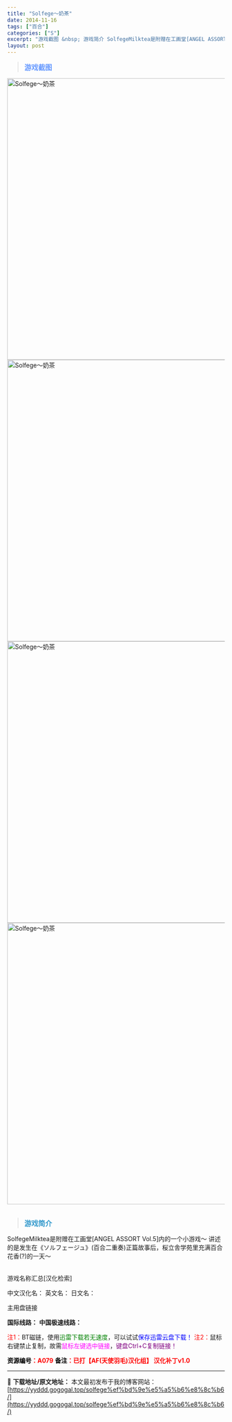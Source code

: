 ```yaml
---
title: "Solfege～奶茶"
date: 2014-11-16
tags: ["百合"]
categories: ["S"]
excerpt: "游戏截图 &nbsp; 游戏简介 SolfegeMilktea是附赠在工画堂[ANGEL ASSORT Vol.5]内的一个小游戏～ 讲述的是发生在《ソルフェージュ》(百合二重奏)正篇故事后，桜立舎学苑里充满百合花香(?)的一天～ &nbsp; 游戏名称汇总[汉化检索] 中文汉化名： 英文名： 日文&hellip;"
layout: post
---
```


<div>
<blockquote><b><span style="font-size: 12pt; color: #6699ff;">游戏截图</span></b></blockquote>
<div><img title="点击放大" src="https://yyddd.gogogal.top/wp-content/uploads/2025/04/20250430_6811f9d976c62.webp" alt="Solfege～奶茶" width="650" /></div>
<div><img title="点击放大" src="https://yyddd.gogogal.top/wp-content/uploads/2025/04/20250430_6811f9dabc567.webp" alt="Solfege～奶茶" width="650" /></div>
<div><img title="点击放大" src="https://yyddd.gogogal.top/wp-content/uploads/2025/04/20250430_6811f9dc54803.webp" alt="Solfege～奶茶" width="650" /></div>
<div><img title="点击放大" src="https://yyddd.gogogal.top/wp-content/uploads/2025/04/20250430_6811f9dd7f01d.webp" alt="Solfege～奶茶" width="650" /></div>
&nbsp;
<blockquote><b><span style="font-size: 12pt; color: #3399cc;">游戏简介</span></b></blockquote>
<div>SolfegeMilktea是附赠在工画堂[ANGEL ASSORT Vol.5]内的一个小游戏～
讲述的是发生在《ソルフェージュ》(百合二重奏)正篇故事后，桜立舎学苑里充满百合花香(?)的一天～</div>
&nbsp;

游戏名称汇总[汉化检索]

中文汉化名：
英文名：
日文名：
</div>
<div class="panel panel-primary">
<div class="panel-heading">主用盘链接</div>
<div class="panel-body">

<b>国际线路：</b>
<b>中国极速线路：</b>


<span style="color: #ff0000;">注1：</span>BT磁链，使用<span style="color: #008000;">迅雷下载若无速度</span>，可以试试<span style="color: #0000ff;">保存迅雷云盘下载！</span>
<span style="color: #ff0000;">注2：</span>鼠标右键禁止复制，故需<span style="color: #ff00ff;">鼠标左键选中链接</span>，<span style="color: #800080;">键盘Ctrl+C复制链接！</span>

</div>
<div class="panel-footer"><span style="color: #ff0000;"><b><span style="color: #000000;">资源编号</span>：A079</b></span>
<span style="color: #ff0000;"><b><span style="color: #000000;">备注</span>：已打【AF(天使羽毛)汉化组】 汉化补丁v1.0</b></span></div>
</div>

---
📖 **下载地址/原文地址：** 本文最初发布于我的博客网站：[https://yyddd.gogogal.top/solfege%ef%bd%9e%e5%a5%b6%e8%8c%b6/](https://yyddd.gogogal.top/solfege%ef%bd%9e%e5%a5%b6%e8%8c%b6/)
